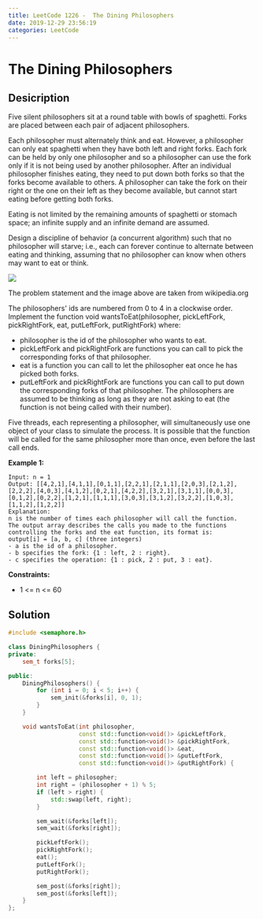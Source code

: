 ```yaml
---
title: LeetCode 1226 -  The Dining Philosophers
date: 2019-12-29 23:56:19
categories: LeetCode
---
```

# The Dining Philosophers

<!--more-->

## Desicription

Five silent philosophers sit at a round table with bowls of spaghetti. Forks are placed between each pair of adjacent philosophers.

Each philosopher must alternately think and eat. However, a philosopher can only eat spaghetti when they have both left and right forks. Each fork can be held by only one philosopher and so a philosopher can use the fork only if it is not being used by another philosopher. After an individual philosopher finishes eating, they need to put down both forks so that the forks become available to others. A philosopher can take the fork on their right or the one on their left as they become available, but cannot start eating before getting both forks.

Eating is not limited by the remaining amounts of spaghetti or stomach space; an infinite supply and an infinite demand are assumed.

Design a discipline of behavior (a concurrent algorithm) such that no philosopher will starve; i.e., each can forever continue to alternate between eating and thinking, assuming that no philosopher can know when others may want to eat or think.

![](https://assets.leetcode.com/uploads/2019/09/24/an_illustration_of_the_dining_philosophers_problem.png)

The problem statement and the image above are taken from wikipedia.org

The philosophers' ids are numbered from 0 to 4 in a clockwise order. Implement the function void wantsToEat(philosopher, pickLeftFork, pickRightFork, eat, putLeftFork, putRightFork) where:

- philosopher is the id of the philosopher who wants to eat.
- pickLeftFork and pickRightFork are functions you can call to pick the corresponding forks of that philosopher.
- eat is a function you can call to let the philosopher eat once he has picked both forks.
- putLeftFork and pickRightFork are functions you can call to put down the corresponding forks of that philosopher.
The philosophers are assumed to be thinking as long as they are not asking to eat (the function is not being called with their number).

Five threads, each representing a philosopher, will simultaneously use one object of your class to simulate the process. It is possible that the function will be called for the same philosopher more than once, even before the last call ends.

**Example 1:**

```
Input: n = 1
Output: [[4,2,1],[4,1,1],[0,1,1],[2,2,1],[2,1,1],[2,0,3],[2,1,2],[2,2,2],[4,0,3],[4,1,2],[0,2,1],[4,2,2],[3,2,1],[3,1,1],[0,0,3],[0,1,2],[0,2,2],[1,2,1],[1,1,1],[3,0,3],[3,1,2],[3,2,2],[1,0,3],[1,1,2],[1,2,2]]
Explanation:
n is the number of times each philosopher will call the function.
The output array describes the calls you made to the functions controlling the forks and the eat function, its format is:
output[i] = [a, b, c] (three integers)
- a is the id of a philosopher.
- b specifies the fork: {1 : left, 2 : right}.
- c specifies the operation: {1 : pick, 2 : put, 3 : eat}.
``` 

**Constraints:**

- 1 <= n <= 60

## Solution

```cpp
#include <semaphore.h>

class DiningPhilosophers {
private:
    sem_t forks[5];

public:
    DiningPhilosophers() {
        for (int i = 0; i < 5; i++) {
            sem_init(&forks[i], 0, 1);
        }
    }

    void wantsToEat(int philosopher,
                    const std::function<void()> &pickLeftFork,
                    const std::function<void()> &pickRightFork,
                    const std::function<void()> &eat,
                    const std::function<void()> &putLeftFork,
                    const std::function<void()> &putRightFork) {

        int left = philosopher;
        int right = (philosopher + 1) % 5;
        if (left > right) {
            std::swap(left, right);
        }

        sem_wait(&forks[left]);
        sem_wait(&forks[right]);

        pickLeftFork();
        pickRightFork();
        eat();
        putLeftFork();
        putRightFork();

        sem_post(&forks[right]);
        sem_post(&forks[left]);
    }
};
```

